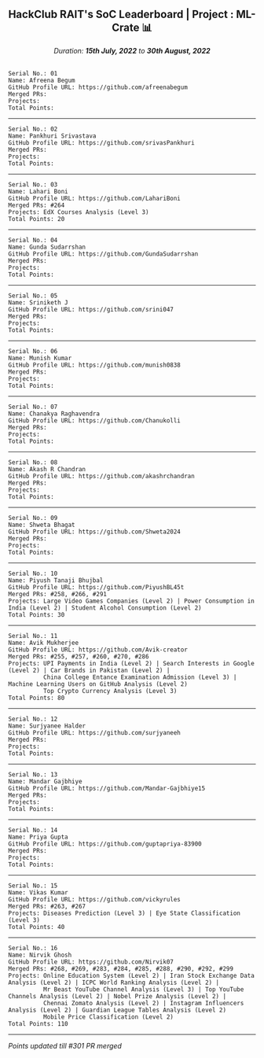 <div align = 'center'>
  <h2> HackClub RAIT's SoC Leaderboard | Project : ML-Crate 📊 </h2>
  <i>Duration: <b>15th July, 2022</b> to <b>30th August, 2022</b></i>
  </div>
  
  </br>
  
  ```
  Serial No.: 01
  Name: Afreena Begum
  GitHub Profile URL: https://github.com/afreenabegum
  Merged PRs:
  Projects: 
  Total Points: 
  ```
  *************************************************
  ```
  Serial No.: 02
  Name: Pankhuri Srivastava
  GitHub Profile URL: https://github.com/srivasPankhuri
  Merged PRs:
  Projects: 
  Total Points: 
  ```
  ******************************************************
  ```
  Serial No.: 03
  Name: Lahari Boni
  GitHub Profile URL: https://github.com/LahariBoni
  Merged PRs: #264
  Projects: EdX Courses Analysis (Level 3)
  Total Points: 20
  ```
  ******************************************************
  ```
  Serial No.: 04
  Name: Gunda Sudarrshan
  GitHub Profile URL: https://github.com/GundaSudarrshan
  Merged PRs:
  Projects: 
  Total Points: 
  ```
  ******************************************************
  ```
  Serial No.: 05
  Name: Sriniketh J
  GitHub Profile URL: https://github.com/srini047
  Merged PRs:
  Projects: 
  Total Points: 
  ```
  ******************************************************
  ```
  Serial No.: 06
  Name: Munish Kumar
  GitHub Profile URL: https://github.com/munish0838
  Merged PRs:
  Projects: 
  Total Points: 
  ```
  ******************************************************
  ```
  Serial No.: 07
  Name: Chanakya Raghavendra
  GitHub Profile URL: https://github.com/Chanukolli
  Merged PRs:
  Projects: 
  Total Points: 
  ```
  ******************************************************
  ```
  Serial No.: 08
  Name: Akash R Chandran
  GitHub Profile URL: https://github.com/akashrchandran
  Merged PRs:
  Projects: 
  Total Points: 
  ```
  ******************************************************
  ```
  Serial No.: 09
  Name: Shweta Bhagat
  GitHub Profile URL: https://github.com/Shweta2024
  Merged PRs:
  Projects: 
  Total Points: 
  ```
  ******************************************************
  ```
  Serial No.: 10
  Name: Piyush Tanaji Bhujbal
  GitHub Profile URL: https://github.com/PiyushBL45t
  Merged PRs: #258, #266, #291
  Projects: Large Video Games Companies (Level 2) | Power Consumption in India (Level 2) | Student Alcohol Consumption (Level 2)
  Total Points: 30
  ```
  ******************************************************
  ```
  Serial No.: 11
  Name: Avik Mukherjee 
  GitHub Profile URL: https://github.com/Avik-creator
  Merged PRs: #255, #257, #260, #270, #286
  Projects: UPI Payments in India (Level 2) | Search Interests in Google (Level 2) | Car Brands in Pakistan (Level 2) | 
            China College Entance Examination Admission (Level 3) | Machine Learning Users on GitHub Analysis (Level 2)
            Top Crypto Currency Analysis (Level 3)
  Total Points: 80
  ```
  ******************************************************
  ```
  Serial No.: 12
  Name: Surjyanee Halder
  GitHub Profile URL: https://github.com/surjyaneeh
  Merged PRs:
  Projects: 
  Total Points: 
  ```
  ******************************************************
  ```
  Serial No.: 13
  Name: Mandar Gajbhiye
  GitHub Profile URL: https://github.com/Mandar-Gajbhiye15
  Merged PRs:
  Projects: 
  Total Points: 
  ```
  ******************************************************
  ```
  Serial No.: 14
  Name: Priya Gupta
  GitHub Profile URL: https://github.com/guptapriya-83900
  Merged PRs:
  Projects: 
  Total Points: 
  ```
  ******************************************************
  ```
  Serial No.: 15
  Name: Vikas Kumar 
  GitHub Profile URL: https://github.com/vickyrules
  Merged PRs: #263, #267
  Projects: Diseases Prediction (Level 3) | Eye State Classification (Level 3)
  Total Points: 40
  ```
  ******************************************************
  ```
  Serial No.: 16
  Name: Nirvik Ghosh
  GitHub Profile URL: https://github.com/Nirvik07
  Merged PRs: #268, #269, #283, #284, #285, #288, #290, #292, #299
  Projects: Online Education System (Level 2) | Iran Stock Exchange Data Analysis (Level 2) | ICPC World Ranking Analysis (Level 2) |
            Mr Beast YouTube Channel Analysis (Level 3) | Top YouTube Channels Analysis (Level 2) | Nobel Prize Analysis (Level 2) |
            Chennai Zomato Analysis (Level 2) | Instagram Influencers Analysis (Level 2) | Guardian League Tables Analysis (Level 2)
            Mobile Price Classification (Level 2)
  Total Points: 110
  ```
  ******************************************************
  
  _Points updated till #301 PR merged_
